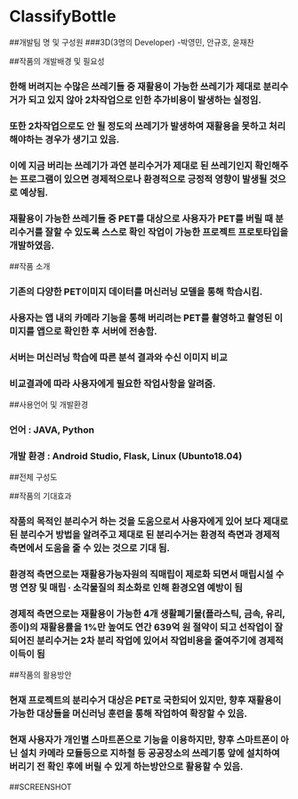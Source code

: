 # ClassifyBottle

##개발팀 명 및 구성원
###3D(3명의 Developer) -박영민, 안규호, 윤재찬

##작품의 개발배경 및 필요성
### 한해 버려지는 수많은 쓰레기들 중 재활용이 가능한 쓰레기가 제대로 분리수거가 되고 있지 않아 2차작업으로 인한 추가비용이 발생하는 실정임.
### 또한 2차작업으로도 안 될 정도의 쓰레기가 발생하여 재활용을 못하고 처리해야하는 경우가 생기고 있음.
### 이에 지금 버리는 쓰레기가 과연 분리수거가 제대로 된 쓰레기인지 확인해주는 프로그램이 있으면 경제적으로나 환경적으로 긍정적 영향이 발생될 것으로 예상됨.
### 재활용이 가능한 쓰레기들 중 PET를 대상으로 사용자가 PET를 버릴 때 분리수거를 잘할 수 있도록 스스로 확인 작업이 가능한 프로젝트 프로토타입을 개발하였음.

##작품 소개
### 기존의 다양한 PET이미지 데이터를 머신러닝 모델을 통해 학습시킴.
### 사용자는 앱 내의 카메라 기능을 통해 버리려는 PET를 촬영하고 촬영된 이미지를 앱으로 확인한 후 서버에 전송함.
### 서버는 머신러닝 학습에 따른 분석 결과와 수신 이미지 비교
### 비교결과에 따라 사용자에게 필요한 작업사항을 알려줌.

##사용언어 및 개발환경
### 언어 : JAVA, Python
### 개발 환경 : Android Studio, Flask, Linux (Ubunto18.04)

##전체 구성도


##작품의 기대효과
### 작품의 목적인 분리수거 하는 것을 도움으로서 사용자에게 있어 보다 제대로 된 분리수거 방법을 알려주고 제대로 된 분리수거는 환경적 측면과 경제적 측면에서 도움을 줄 수 있는 것으로 기대 됨.
### 환경적 측면으로는 재활용가능자원의 직매립이 제로화 되면서 매립시설 수명 연장 및 매립 ∙ 소각물질의 최소화로 인해 환경오염 예방이 됨
### 경제적 측면으로는 재활용이 가능한 4개 생활폐기물(플라스틱, 금속, 유리, 종이)의 재활용률을 1%만 높여도 연간 639억 원 절약이 되고 선작업이 잘되어진 분리수거는 2차 분리 작업에 있어서 작업비용을 줄여주기에 경제적이득이 됨

##작품의 활용방안
### 현재 프로젝트의 분리수거 대상은 PET로 국한되어 있지만, 향후 재활용이 가능한 대상들을 머신러닝 훈련을 통해 작업하여 확장할 수 있음.
### 현재 사용자가 개인별 스마트폰으로 기능을 이용하지만, 향후 스마트폰이 아닌 설치 카메라 모듈등으로 지하철 등 공공장소의 쓰레기통 앞에 설치하여 버리기 전 확인 후에 버릴 수 있게 하는방안으로 활용할 수 있음.

##SCREENSHOT






